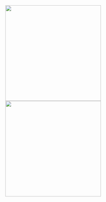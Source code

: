 
<img src=https://github.com/KaKariki02/rushHour/Results/Random_dist.jpg width="300">

<img src=https://github.com/KaKariki02/rushHour/Results/Results_table.png width="300">
